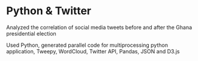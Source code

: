 # Python & Twitter 

Analyzed the correlation of social media tweets before and after the Ghana presidential election 

Used Python, generated parallel code for multiprocessing python application, Tweepy, WordCloud,
Twitter API, Pandas, JSON and D3.js
